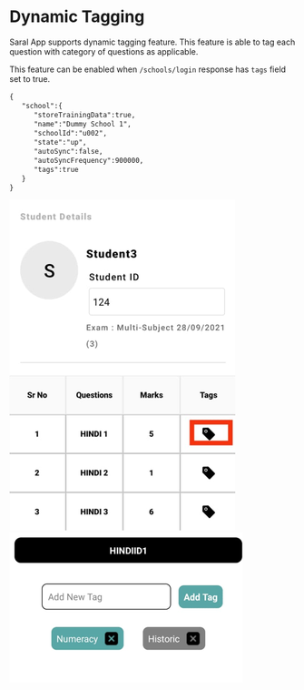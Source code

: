 # Dynamic Tagging

Saral App supports dynamic tagging feature. This feature is able to tag each question with category of questions as applicable.

This feature can be enabled when `/schools/login` response has `tags` field set to true.

```
{
   "school":{
      "storeTrainingData":true,
      "name":"Dummy School 1",
      "schoolId":"u002",
      "state":"up",
      "autoSync":false,
      "autoSyncFrequency":900000,
      "tags":true
   }
}
```

![](<../../.gitbook/assets/image (3) (1) (2).png>) ![](<../../.gitbook/assets/image (1).png>)

